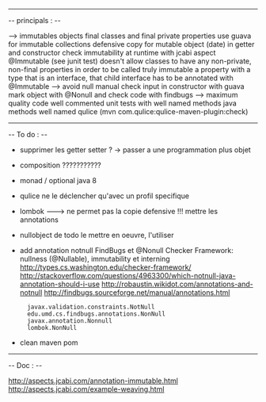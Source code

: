 ---------------------------------------------------------------------------------------------------------------------------
-- principals : --


--> immutables objects
		final classes and final private properties
		use guava for immutable collections
		defensive copy for mutable object (date) in getter and constructor
		check immutability at runtime with jcabi aspect @Immutable (see junit test)
			doesn't allow classes to have any non-private, non-final properties in order to be called truly immutable
			a property with a type that is an interface, that child interface has to be annotated with @Immutable
--> avoid null
		manual check input in constructor with guava
		mark object with @Nonull and check code with findbugs
--> maximum quality
		code well commented
		unit tests with well named methods
		java methods well named
		qulice (mvn com.qulice:qulice-maven-plugin:check)

---------------------------------------------------------------------------------------------------------------------------
-- To do : --

* supprimer les getter setter ? -> passer a une programmation plus objet
* composition ???????????
* monad / optional java 8
* qulice
	ne le déclencher qu'avec un profil specifique
* lombok ---> ne permet pas la copie defensive !!!
	mettre les annotations
* nullobject de todo
	le mettre en oeuvre, l'utiliser
* add annotation notnull
	FindBugs et @Nonull
	Checker Framework: nullness (@Nullable), immutability et interning
	http://types.cs.washington.edu/checker-framework/ 
	http://stackoverflow.com/questions/4963300/which-notnull-java-annotation-should-i-use
	http://robaustin.wikidot.com/annotations-and-notnull
	http://findbugs.sourceforge.net/manual/annotations.html
	
		javax.validation.constraints.NotNull
		edu.umd.cs.findbugs.annotations.NonNull
		javax.annotation.Nonnull
		lombok.NonNull


* clean maven pom



---------------------------------------------------------------------------------------------------------------------------
-- Doc : --

http://aspects.jcabi.com/annotation-immutable.html
http://aspects.jcabi.com/example-weaving.html




